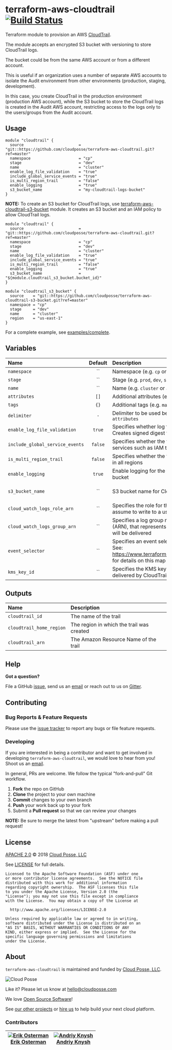 # terraform-aws-cloudtrail [![Build Status](https://travis-ci.org/cloudposse/terraform-aws-cloudtrail.svg?branch=master)](https://travis-ci.org/cloudposse/terraform-aws-cloudtrail)

Terraform module to provision an AWS [CloudTrail](https://aws.amazon.com/cloudtrail/).

The module accepts an encrypted S3 bucket with versioning to store CloudTrail logs.

The bucket could be from the same AWS account or from a different account.

This is useful if an organization uses a number of separate AWS accounts to isolate the Audit environment from other environments (production, staging, development).

In this case, you create CloudTrail in the production environment (production AWS account), 
while the S3 bucket to store the CloudTrail logs is created in the Audit AWS account, restricting access to the logs only to the users/groups from the Audit account.


## Usage

```hcl
module "cloudtrail" {
  source                        = "git::https://github.com/cloudposse/terraform-aws-cloudtrail.git?ref=master"
  namespace                     = "cp"
  stage                         = "dev"
  name                          = "cluster"
  enable_log_file_validation    = "true"
  include_global_service_events = "true"
  is_multi_region_trail         = "false"
  enable_logging                = "true"
  s3_bucket_name                = "my-cloudtrail-logs-bucket"
}
```

__NOTE:__ To create an S3 bucket for CloudTrail logs, use [terraform-aws-cloudtrail-s3-bucket](https://github.com/cloudposse/terraform-aws-cloudtrail-s3-bucket) module.
It creates an S3 bucket and an IAM policy to allow CloudTrail logs.


```hcl
module "cloudtrail" {
  source                        = "git::https://github.com/cloudposse/terraform-aws-cloudtrail.git?ref=master"
  namespace                     = "cp"
  stage                         = "dev"
  name                          = "cluster"
  enable_log_file_validation    = "true"
  include_global_service_events = "true"
  is_multi_region_trail         = "false"
  enable_logging                = "true"
  s3_bucket_name                = "${module.cloudtrail_s3_bucket.bucket_id}"
}

module "cloudtrail_s3_bucket" {
  source    = "git::https://github.com/cloudposse/terraform-aws-cloudtrail-s3-bucket.git?ref=master"
  namespace = "cp"
  stage     = "dev"
  name      = "cluster"
  region    = "us-east-1"
}
```

For a complete example, see [examples/complete](examples/complete).


## Variables

|  Name                            |  Default             |  Description                                                                                       | Required |
|:---------------------------------|:--------------------:|:---------------------------------------------------------------------------------------------------|:--------:|
| `namespace`                      | ``                   | Namespace (e.g. `cp` or `cloudposse`)                                                              | Yes      |
| `stage`                          | ``                   | Stage (e.g. `prod`, `dev`, `staging`)                                                              | Yes      |
| `name`                           | ``                   | Name  (e.g. `cluster` or `app`)                                                                    | Yes      |
| `attributes`                     | `[]`                 | Additional attributes (e.g. `logs`)                                                                | No       |
| `tags`                           | `{}`                 | Additional tags  (e.g. `map("BusinessUnit","XYZ")`                                                 | No       |
| `delimiter`                      | `-`                  | Delimiter to be used between `namespace`, `stage`, `name` and `attributes`                         | No       |
| `enable_log_file_validation`     | `true`               | Specifies whether log file integrity validation is enabled. Creates signed digest for validated contents of logs    | No       |
| `include_global_service_events`  | `false`              | Specifies whether the trail is publishing events from global services such as IAM to the log files | No       |
| `is_multi_region_trail`          | `false`              | Specifies whether the trail is created in the current region or in all regions                     | No       |
| `enable_logging`                 | `true`               | Enable logging for the trail. Logs will be stored in the S3 bucket                                 | No       |
| `s3_bucket_name`                 | ``                   | S3 bucket name for CloudTrail logs                                                                 | Yes (if `enable_logging` = `true`)  |
| `cloud_watch_logs_role_arn`      | ``                   | Specifies the role for the CloudWatch Logs endpoint to assume to write to a user’s log group       | No       |
| `cloud_watch_logs_group_arn`     | ``                   | Specifies a log group name using an Amazon Resource Name (ARN), that represents the log group to which CloudTrail logs will be delivered | No       |
| `event_selector`                 | ``                   | Specifies an event selector for enabling data event logging. See: https://www.terraform.io/docs/providers/aws/r/cloudtrail.html for details on this map variable | No       |
| `kms_key_id`                     | ``                   | Specifies the KMS key ARN to use to encrypt the logs delivered by CloudTrail                       | No        |


## Outputs

| Name                      | Description                                  |
|:--------------------------|:---------------------------------------------|
| `cloudtrail_id`           | The name of the trail                        |
| `cloudtrail_home_region`  | The region in which the trail was created    |
| `cloudtrail_arn`          | The Amazon Resource Name of the trail        |



## Help

**Got a question?**

File a GitHub [issue](https://github.com/cloudposse/terraform-aws-cloudtrail/issues), send us an [email](mailto:hello@cloudposse.com) or reach out to us on [Gitter](https://gitter.im/cloudposse/).


## Contributing

### Bug Reports & Feature Requests

Please use the [issue tracker](https://github.com/cloudposse/terraform-aws-cloudtrail/issues) to report any bugs or file feature requests.

### Developing

If you are interested in being a contributor and want to get involved in developing `terraform-aws-cloudtrail`, we would love to hear from you! Shoot us an [email](mailto:hello@cloudposse.com).

In general, PRs are welcome. We follow the typical "fork-and-pull" Git workflow.

 1. **Fork** the repo on GitHub
 2. **Clone** the project to your own machine
 3. **Commit** changes to your own branch
 4. **Push** your work back up to your fork
 5. Submit a **Pull request** so that we can review your changes

**NOTE:** Be sure to merge the latest from "upstream" before making a pull request!


## License

[APACHE 2.0](LICENSE) © 2018 [Cloud Posse, LLC](https://cloudposse.com)

See [LICENSE](LICENSE) for full details.

    Licensed to the Apache Software Foundation (ASF) under one
    or more contributor license agreements.  See the NOTICE file
    distributed with this work for additional information
    regarding copyright ownership.  The ASF licenses this file
    to you under the Apache License, Version 2.0 (the
    "License"); you may not use this file except in compliance
    with the License.  You may obtain a copy of the License at

      http://www.apache.org/licenses/LICENSE-2.0

    Unless required by applicable law or agreed to in writing,
    software distributed under the License is distributed on an
    "AS IS" BASIS, WITHOUT WARRANTIES OR CONDITIONS OF ANY
    KIND, either express or implied.  See the License for the
    specific language governing permissions and limitations
    under the License.


## About

`terraform-aws-cloudtrail` is maintained and funded by [Cloud Posse, LLC][website].

![Cloud Posse](https://cloudposse.com/logo-300x69.png)


Like it? Please let us know at <hello@cloudposse.com>

We love [Open Source Software](https://github.com/cloudposse/)!

See [our other projects][community]
or [hire us][hire] to help build your next cloud platform.

  [website]: https://cloudposse.com/
  [community]: https://github.com/cloudposse/
  [hire]: https://cloudposse.com/contact/


### Contributors

| [![Erik Osterman][erik_img]][erik_web]<br/>[Erik Osterman][erik_web] | [![Andriy Knysh][andriy_img]][andriy_web]<br/>[Andriy Knysh][andriy_web] |
|-------------------------------------------------------|------------------------------------------------------------------|

  [erik_img]: http://s.gravatar.com/avatar/88c480d4f73b813904e00a5695a454cb?s=144
  [erik_web]: https://github.com/osterman/
  [andriy_img]: https://avatars0.githubusercontent.com/u/7356997?v=4&u=ed9ce1c9151d552d985bdf5546772e14ef7ab617&s=144
  [andriy_web]: https://github.com/aknysh/
